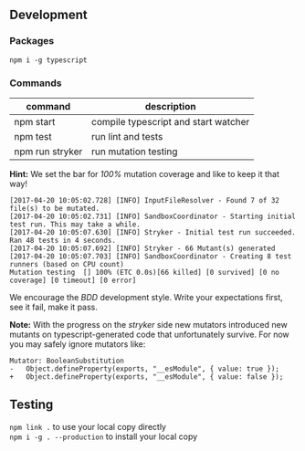 ## Development

### Packages
`npm i -g typescript` 

### Commands
command         | description
----------------|------------
npm start       | compile typescript and start watcher
npm test        | run lint and tests
npm run stryker | run mutation testing

**Hint:** We set the bar for *100%* mutation coverage and like to keep it that way!

```
[2017-04-20 10:05:02.728] [INFO] InputFileResolver - Found 7 of 32 file(s) to be mutated.
[2017-04-20 10:05:02.731] [INFO] SandboxCoordinator - Starting initial test run. This may take a while.
[2017-04-20 10:05:07.630] [INFO] Stryker - Initial test run succeeded. Ran 48 tests in 4 seconds.
[2017-04-20 10:05:07.692] [INFO] Stryker - 66 Mutant(s) generated
[2017-04-20 10:05:07.703] [INFO] SandboxCoordinator - Creating 8 test runners (based on CPU count)
Mutation testing  [] 100% (ETC 0.0s)[66 killed] [0 survived] [0 no coverage] [0 timeout] [0 error]
```

We encourage the *BDD* development style. Write your expectations first, see it fail, make it pass.

**Note:** With the progress on the *stryker* side new mutators introduced new mutants on typescript-generated code that unfortunately survive. For now you may safely ignore mutators like:

```
Mutator: BooleanSubstitution
-   Object.defineProperty(exports, "__esModule", { value: true });
+   Object.defineProperty(exports, "__esModule", { value: false });
```

## Testing

`npm link .` to use your local copy directly  
`npm i -g . --production` to install your local copy